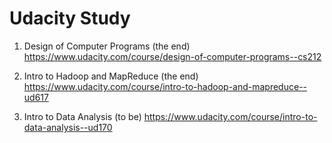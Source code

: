 # Udacity Study

1. Design of Computer Programs (the end)  
https://www.udacity.com/course/design-of-computer-programs--cs212

2. Intro to Hadoop and MapReduce (the end)    
https://www.udacity.com/course/intro-to-hadoop-and-mapreduce--ud617  

3. Intro to Data Analysis (to be)
https://www.udacity.com/course/intro-to-data-analysis--ud170  

